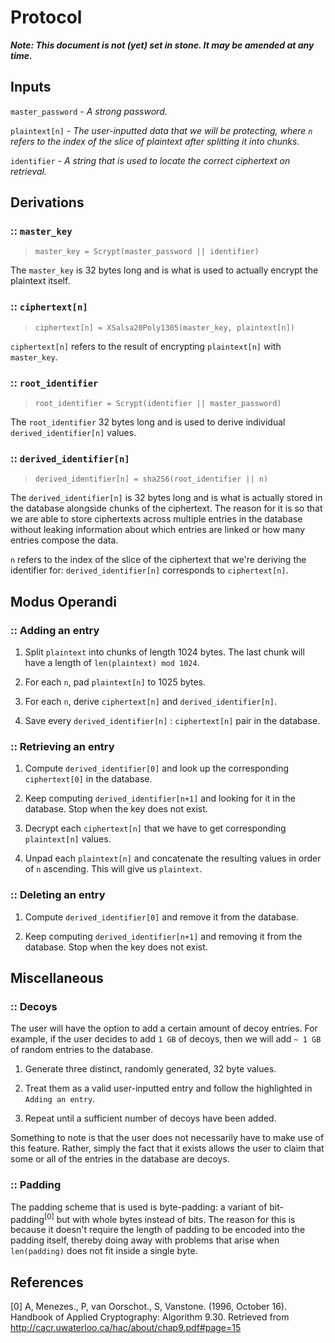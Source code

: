 # Protocol

***Note: This document is not (yet) set in stone. It may be amended at any time.***

## Inputs

`master_password` - _A strong password._

`plaintext[n]` - _The user-inputted data that we will be protecting, where `n` refers to the index of the slice of plaintext after splitting it into chunks._

`identifier` - _A string that is used to locate the correct ciphertext on retrieval._

## Derivations

### :: `master_key`

> `master_key = Scrypt(master_password || identifier)`

The `master_key` is 32 bytes long and is what is used to actually encrypt the plaintext itself.

### :: `ciphertext[n]`

> `ciphertext[n] = XSalsa20Poly1305(master_key, plaintext[n])`

`ciphertext[n]` refers to the result of encrypting `plaintext[n]` with `master_key`.

### :: `root_identifier`

> `root_identifier = Scrypt(identifier || master_password)`

The `root_identifier` 32 bytes long and is used to derive individual `derived_identifier[n]` values.

### :: `derived_identifier[n]`

> `derived_identifier[n] = sha256(root_identifier || n)`

The `derived_identifier[n]` is 32 bytes long and is what is actually stored in the database alongside chunks of the ciphertext. The reason for it is so that we are able to store ciphertexts across multiple entries in the database without leaking information about which entries are linked or how many entries compose the data.

`n` refers to the index of the slice of the ciphertext that we're deriving the identifier for: `derived_identifier[n]` corresponds to `ciphertext[n]`.

## Modus Operandi

### :: Adding an entry

1. Split `plaintext` into chunks of length 1024 bytes. The last chunk will have a length of `len(plaintext) mod 1024`.

2. For each `n`, pad `plaintext[n]` to 1025 bytes.

3. For each `n`, derive `ciphertext[n]` and `derived_identifier[n]`.

4. Save every `derived_identifier[n]` : `ciphertext[n]` pair in the database.

### :: Retrieving an entry

1. Compute `derived_identifier[0]` and look up the corresponding `ciphertext[0]` in the database.

2. Keep computing `derived_identifier[n+1]` and looking for it in the database. Stop when the key does not exist.

3. Decrypt each `ciphertext[n]` that we have to get corresponding `plaintext[n]` values.

4. Unpad each `plaintext[n]` and concatenate the resulting values in order of `n` ascending. This will give us `plaintext`.

### :: Deleting an entry

1. Compute `derived_identifier[0]` and remove it from the database.

2. Keep computing `derived_identifier[n+1]` and removing it from the database. Stop when the key does not exist.

## Miscellaneous

### :: Decoys

The user will have the option to add a certain amount of decoy entries. For example, if the user decides to add `1 GB` of decoys, then we will add `~ 1 GB` of random entries to the database.

1. Generate three distinct, randomly generated, 32 byte values.

2. Treat them as a valid user-inputted entry and follow the highlighted in `Adding an entry`.

3. Repeat until a sufficient number of decoys have been added.

Something to note is that the user does not necessarily have to make use of this feature. Rather, simply the fact that it exists allows the user to claim that some or all of the entries in the database are decoys.

### :: Padding

The padding scheme that is used is byte-padding: a variant of bit-padding<sup>[0]</sup> but with whole bytes instead of bits. The reason for this is because it doesn't require the length of padding to be encoded into the padding itself, thereby doing away with problems that arise when `len(padding)` does not fit inside a single byte.

## References

[0] A, Menezes., P, van Oorschot., S, Vanstone. (1996, October 16). Handbook of Applied Cryptography: Algorithm 9.30. Retrieved from http://cacr.uwaterloo.ca/hac/about/chap9.pdf#page=15
